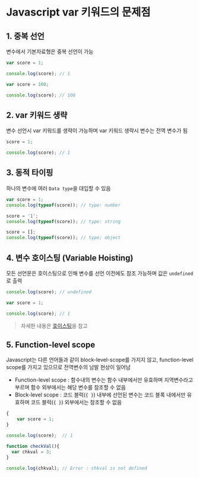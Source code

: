 # Javascript var 키워드의 문제점

## 1. 중복 선언

변수에서 기본자료형은 중복 선언이 가능

```javascript
var score = 1;

console.log(score); // 1

var score = 100;

console.log(score); // 100
```

## 2. var 키워드 생략

변수 선언시 var 키워드를 생략이 가능하며 var 키워드 생략시 변수는 전역 변수가 됨

```javascript
score = 1;

console.log(score); // 1
```

## 3. 동적 타이핑

하나의 변수에 여러 `Data type`을 대입할 수 있음

```javascript
var score = 1; 
console.log(typeof(score)); // type: number

score = '1';   
console.log(typeof(score)); // type: string

score = [];
console.log(typeof(score)); // type; object
```

## 4. 변수 호이스팅 (Variable Hoisting)

모든 선언문은 호이스팅으로 인해 변수를 선언 이전에도 참조 가능하며 값은 `undefined`로 출력

```javascript
console.log(score); // undefined

var score = 1;

console.log(score); // 1
```

>  자세한 내용은 <a href="http://jinwoopark94.github.io/2018/02/14/javascript-hoisting/" >호이스팅</a>을 참고

## 5. Function-level scope

Javascript는 다른 언어들과 같이 block-level-scope를 가지지 않고, function-level scope를 가지고 있으므로 전역변수의 남발 현상이 일어남

- Function-level scope : 함수내의 변수는 함수 내부에서만 유효하며 지역변수라고 부르며 함수 외부에서는 해당 변수를 참조할 수 없음
- Block-level scope : 코드 블럭(`{ }`) 내부에 선언된 변수는 코드 블록 내에서만 유효하며 코드 블럭(`{ }`) 외부에서는 참조할 수 없음

```javascript
{
	var score = 1;
}

console.log(score);  // 1

function checkVal(){
  var chkval = 3;
}

console.log(chkval); // Error : chkval is not defined 
```